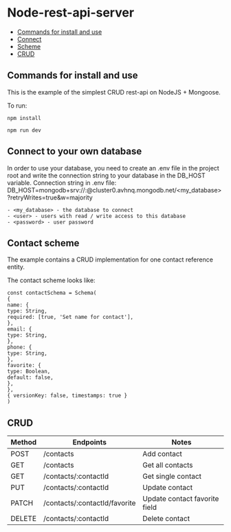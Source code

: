 # Node-rest-api-server

- [Commands for install and use](#Commands-for-install-and-use)
- [Connect](#Connect-to-your-own-database)
- [Scheme](#Contact-scheme)
- [CRUD](#CRUD)

## Commands for install and use

This is the example of the simplest CRUD rest-api on NodeJS + Mongoose.

To run:

```
npm install

npm run dev
```

## Connect to your own database

In order to use your database, you need to create an .env file in the project root and
write the connection string to your database in the DB_HOST variable.
Connection string in .env file:
DB_HOST=mongodb+srv://<user>:<password>@cluster0.avhnq.mongodb.net/<my_database>?retryWrites=true&w=majority

```
- <my_database> - the database to connect
- <user> - users with read / write access to this database
- <password> - user password
```

## Contact scheme

The example contains a CRUD implementation for one contact reference entity.

The contact scheme looks like:

```
const contactSchema = Schema(
{
name: {
type: String,
required: [true, 'Set name for contact'],
},
email: {
type: String,
},
phone: {
type: String,
},
favorite: {
type: Boolean,
default: false,
},
},
{ versionKey: false, timestamps: true }
)
```

## CRUD

| Method | Endpoints                     | Notes                         |
| ------ | ----------------------------- | ----------------------------- |
| POST   | /contacts                     | Add contact                   |
| GET    | /contacts                     | Get all contacts              |
| GET    | /contacts/:contactId          | Get single contact            |
| PUT    | /contacts/:contactId          | Update contact                |
| PATCH  | /contacts/:contactId/favorite | Update contact favorite field |
| DELETE | /contacts/:contactId          | Delete contact                |
